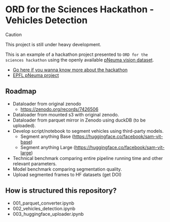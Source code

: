 # ORD for the Sciences Hackathon - Vehicles Detection

> [!CAUTION]
> This project is still under heavy development. 

This is an example of a hackathon project presented to `ORD for the sciences hackathon` using the openly available [pNeuma vision dataset](https://zenodo.org/records/7426506). 

- [Go here if you wanna know more about the hackathon](https://sdsc-hackathons.ch/)
- [EPFL pNeuma project](https://open-traffic.epfl.ch)

## Roadmap

- Dataloader from original zenodo
    - https://zenodo.org/records/7426506
- Dataloader from mounted s3 with original zenodo. 
- Dataloader from parquet mirror in Zenodo using duckDB (to be uploaded).
- Develop script/notebook to segment vehicles using third-party models. 
    - Segment anything Base (https://huggingface.co/facebook/sam-vit-base)
    - Segment anything Large (https://huggingface.co/facebook/sam-vit-large)
- Technical benchmark comparing entire pipeline running time and other relevant parameters.
- Model benchmark comparing segmentation quality.
- Upload segmented frames to HF datasets (get DOI)


## How is structured this repository?

- 001_parquet_converter.ipynb
- 002_vehicles_detection.ipynb
- 003_huggingface_uploader.ipynb


